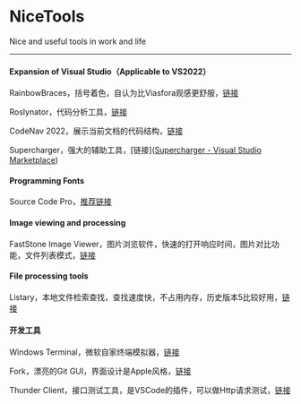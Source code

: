 # NiceTools
Nice and useful tools in work and life

---

#### Expansion of Visual Studio（Applicable to VS2022）

RainbowBraces，括号着色，自认为比Viasfora观感更舒服，[链接](https://github.com/madskristensen/RainbowBraces)

Roslynator，代码分析工具，[链接](https://github.com/dotnet/roslynator)

CodeNav 2022，展示当前文档的代码结构，[链接](https://marketplace.visualstudio.com/items?itemName=SamirBoulema.CodeNav2022)

Supercharger，强大的辅助工具，[链接]([Supercharger - Visual Studio Marketplace](https://marketplace.visualstudio.com/items?itemName=MichaelKissBG8.Supercharger))

#### Programming Fonts

Source Code Pro，[推荐链接](https://www.v2ex.com/t/67352)

#### Image viewing and processing

FastStone Image Viewer，图片浏览软件，快速的打开响应时间，图片对比功能，文件列表模式，[链接](https://www.faststone.org/FSIVDownload.htm)

#### File processing tools

Listary，本地文件检索查找，查找速度快，不占用内存，历史版本5比较好用，[链接](https://www.listary.com/)

#### 开发工具

Windows Terminal，微软自家终端模拟器，[链接](https://github.com/microsoft/terminal)

Fork，漂亮的Git GUI，界面设计是Apple风格，[链接](https://git-fork.com/)

Thunder Client，接口测试工具，是VSCode的插件，可以做Http请求测试，[链接](https://www.thunderclient.com/)
